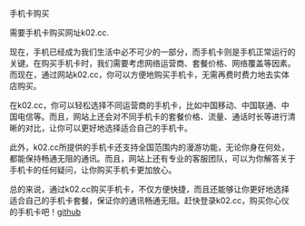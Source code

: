 手机卡购买

需要手机卡购买网址k02.cc.

现在，手机已经成为我们生活中必不可少的一部分，而手机卡则是手机正常运行的关键。在购买手机卡时，我们需要考虑网络运营商、套餐价格、网络覆盖等因素。而现在，通过网站k02.cc，你可以方便地购买手机卡，无需再费时费力地去实体店购买。

在k02.cc，你可以轻松选择不同运营商的手机卡，比如中国移动、中国联通、中国电信等。而且，网站上还会对不同手机卡的套餐价格、流量、通话时长等进行清晰的对比，让你可以更好地选择适合自己的手机卡。

此外，k02.cc所提供的手机卡还支持全国范围内的漫游功能，无论你身在何处，都能保持畅通无阻的通讯。而且，网站上还有专业的客服团队，可以为你解答关于手机卡的任何疑问，让你购买手机卡更加放心。

总的来说，通过k02.cc购买手机卡，不仅方便快捷，而且还能够让你更好地选择适合自己的手机卡套餐，保证你的通讯畅通无阻。赶快登录k02.cc，购买你心仪的手机卡吧！[github](https://github.com)